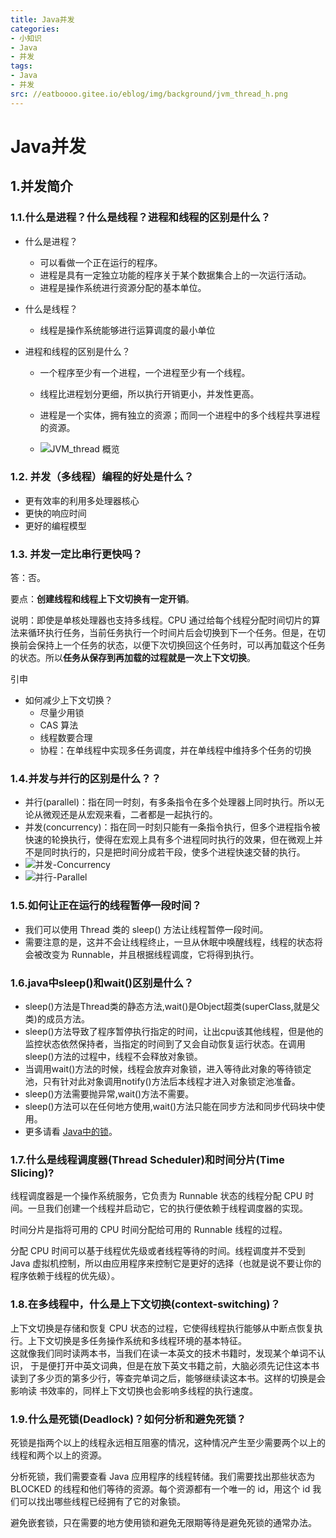 ```yaml
---
title: Java并发  
categories:
- 小知识
- Java
- 并发
tags:
- Java
- 并发
src: //eatboooo.gitee.io/eblog/img/background/jvm_thread_h.png
---
```


# Java并发

## 1.并发简介

### 1.1.什么是进程？什么是线程？进程和线程的区别是什么？

+ 什么是进程？
  - 可以看做一个正在运行的程序。
  - 进程是具有一定独立功能的程序关于某个数据集合上的一次运行活动。
  - 进程是操作系统进行资源分配的基本单位。
+ 什么是线程？

  - 线程是操作系统能够进行运算调度的最小单位

+ 进程和线程的区别是什么？

  -  一个程序至少有一个进程，一个进程至少有一个线程。

  - 线程比进程划分更细，所以执行开销更小，并发性更高。

  - 进程是一个实体，拥有独立的资源；而同一个进程中的多个线程共享进程的资源。

  - ![JVM_thread 概览](https://eatboooo.gitee.io/eblog/img/thumb/jvm_thread.png)





### 1.2. 并发（多线程）编程的好处是什么？



+ 更有效率的利用多处理器核心
+ 更快的响应时间
+ 更好的编程模型

### 1.3. 并发一定比串行更快吗？

答：否。

要点：**创建线程和线程上下文切换有一定开销**。

说明：即使是单核处理器也支持多线程。CPU 通过给每个线程分配时间切片的算法来循环执行任务，当前任务执行一个时间片后会切换到下一个任务。但是，在切换前会保持上一个任务的状态，以便下次切换回这个任务时，可以再加载这个任务的状态。所以**任务从保存到再加载的过程就是一次上下文切换**。

引申

+ 如何减少上下文切换？
  - 尽量少用锁
  - CAS 算法
  - 线程数要合理
  - 协程：在单线程中实现多任务调度，并在单线程中维持多个任务的切换

### 1.4.并发与并行的区别是什么？？
- 并行(parallel)：指在同一时刻，有多条指令在多个处理器上同时执行。所以无论从微观还是从宏观来看，二者都是一起执行的。
- 并发(concurrency)：指在同一时刻只能有一条指令执行，但多个进程指令被快速的轮换执行，使得在宏观上具有多个进程同时执行的效果，但在微观上并不是同时执行的，只是把时间分成若干段，使多个进程快速交替的执行。
- ![并发-Concurrency](https://eatboooo.gitee.io/eblog/img/thumb/Concurrent.jpg)
- ![并行-Parallel](https://eatboooo.gitee.io/eblog/img/thumb/Parallel.jpg)

### 1.5.如何让正在运行的线程暂停一段时间？
- 我们可以使用 Thread 类的 sleep() 方法让线程暂停一段时间。
- 需要注意的是，这并不会让线程终止，一旦从休眠中唤醒线程，线程的状态将会被改变为 Runnable，并且根据线程调度，它将得到执行。

### 1.6.java中sleep()和wait()区别是什么？
+ sleep()方法是Thread类的静态方法,wait()是Object超类(superClass,就是父类)的成员方法。
+ sleep()方法导致了程序暂停执行指定的时间，让出cpu该其他线程，但是他的监控状态依然保持者，当指定的时间到了又会自动恢复运行状态。在调用sleep()方法的过程中，线程不会释放对象锁。
+ 当调用wait()方法的时候，线程会放弃对象锁，进入等待此对象的等待锁定池，只有针对此对象调用notify()方法后本线程才进入对象锁定池准备。
+ sleep()方法需要抛异常,wait()方法不需要。
+ sleep()方法可以在任何地方使用,wait()方法只能在同步方法和同步代码块中使用。
+ 更多请看 [Java中的锁]()。

### 1.7.什么是线程调度器(Thread Scheduler)和时间分片(Time Slicing)?
线程调度器是一个操作系统服务，它负责为 Runnable 状态的线程分配 CPU 时间。一旦我们创建一个线程并启动它，它的执行便依赖于线程调度器的实现。

时间分片是指将可用的 CPU 时间分配给可用的 Runnable 线程的过程。

分配 CPU 时间可以基于线程优先级或者线程等待的时间。线程调度并不受到 Java
虚拟机控制，所以由应用程序来控制它是更好的选择（也就是说不要让你的程序依赖于线程的优先级）。

### 1.8.在多线程中，什么是上下文切换(context-switching)？
上下文切换是存储和恢复 CPU 状态的过程，它使得线程执行能够从中断点恢复执行。上下文切换是多任务操作系统和多线程环境的基本特征。  
这就像我们同时读两本书，当我们在读一本英文的技术书籍时，发现某个单词不认识， 于是便打开中英文词典，但是在放下英文书籍之前，大脑必须先记住这本书读到了多少页的第多少行，等查完单词之后，能够继续读这本书。这样的切换是会影响读 书效率的，同样上下文切换也会影响多线程的执行速度。

### 1.9.什么是死锁(Deadlock)？如何分析和避免死锁？
死锁是指两个以上的线程永远相互阻塞的情况，这种情况产生至少需要两个以上的线程和两个以上的资源。

分析死锁，我们需要查看 Java 应用程序的线程转储。我们需要找出那些状态为 BLOCKED 的线程和他们等待的资源。每个资源都有一个唯一的 id，用这个 id 我们可以找出哪些线程已经拥有了它的对象锁。

避免嵌套锁，只在需要的地方使用锁和避免无限期等待是避免死锁的通常办法。
